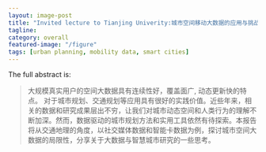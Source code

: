 ```yaml
---
layout: image-post
title: "Invited lecture to Tianjing Univerity:城市空间移动大数据的应用与挑战"
tagline:
category: overall
featured-image: "/figure"
tags: [urban planning, mobility data, smart cities]
---
```



The full abstract is:


<blockquote>

大规模真实用户的空间大数据具有连续性好，覆盖面广, 动态更新快的特点。 对于城市规划、交通规划等应用具有很好的实践价值。近些年来，相关的数据和研究成果层出不穷，让我们对城市动态空间和人类行为的理解不断加深。然而，数据驱动的城市规划方法和实用工具依然有待探索。本报告将从交通地理的角度，以社交媒体数据和智能卡数据为例，探讨城市空间大数据的局限性，分享关于大数据与智慧城市研究的一些思考。
 
</blockquote>
